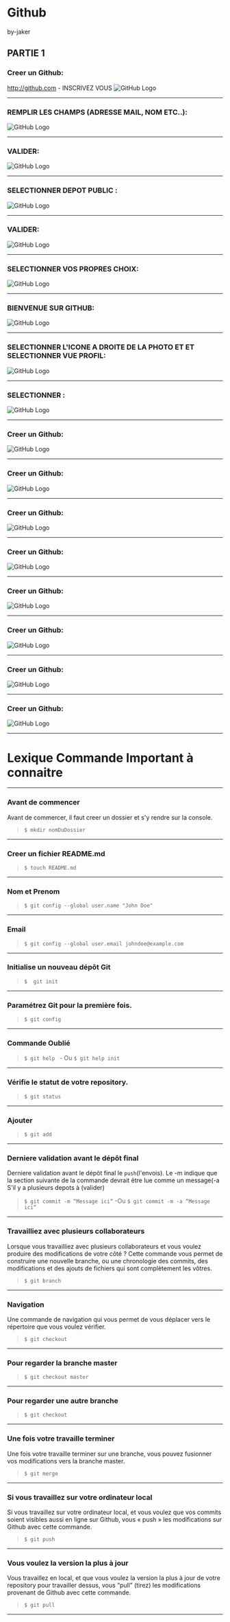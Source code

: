# Github 
by-jaker

 ## PARTIE 1
 ### Creer un  Github:
 http://github.com - INSCRIVEZ VOUS
 ![GitHub Logo](/images/c2.png)
 
 ----------------------------------------------------------------------------------------------------
 
 ### REMPLIR LES CHAMPS (ADRESSE MAIL, NOM ETC..):
 ![GitHub Logo](/images/c3.png)
 
 ----------------------------------------------------------------------------------------------------
 ### VALIDER:
 ![GitHub Logo](/images/c4.png)
 
 ----------------------------------------------------------------------------------------------------
 ### SELECTIONNER DEPOT PUBLIC :
 ![GitHub Logo](/images/c5.png)
 
 ----------------------------------------------------------------------------------------------------
 ### VALIDER:
 ![GitHub Logo](/images/c6.png)
 
 ----------------------------------------------------------------------------------------------------
  ### SELECTIONNER VOS PROPRES CHOIX:
 ![GitHub Logo](/images/c1.png)
 
 ----------------------------------------------------------------------------------------------------
 ### BIENVENUE SUR GITHUB:
 ![GitHub Logo](/images/c7.png)
 
 ----------------------------------------------------------------------------------------------------
 ### SELECTIONNER L'ICONE A DROITE DE LA PHOTO ET ET SELECTIONNER VUE PROFIL:
 ![GitHub Logo](/images/c8.png)
 
 ----------------------------------------------------------------------------------------------------
 ### SELECTIONNER :
 ![GitHub Logo](/images/c9.png)
 
 ----------------------------------------------------------------------------------------------------
 ### Creer un  Github:
 ![GitHub Logo](/images/c10.png)
 
 ----------------------------------------------------------------------------------------------------
 ### Creer un  Github:
 ![GitHub Logo](/images/c11.png)
 
 ----------------------------------------------------------------------------------------------------
 ### Creer un  Github:
 ![GitHub Logo](/images/c12.png)
 
 ----------------------------------------------------------------------------------------------------
 ### Creer un  Github:
 ![GitHub Logo](/images/c13.png)
 
 ----------------------------------------------------------------------------------------------------
 ### Creer un  Github:
 ![GitHub Logo](/images/c14.png)
 
 ----------------------------------------------------------------------------------------------------
 ### Creer un  Github:
 ![GitHub Logo](/images/c15.png)
 
 ----------------------------------------------------------------------------------------------------
 ### Creer un  Github:
 ![GitHub Logo](/images/c16.png)
 
 ----------------------------------------------------------------------------------------------------
 
 ### Creer un  Github:
 ![GitHub Logo](/images/c17.png)
 
 ----------------------------------------------------------------------------------------------------





# Lexique Commande Important à connaitre
----------------------------------------------------------------------------------------------------
### Avant de commencer 
Avant de commercer, il faut creer un dossier et s'y rendre sur la console. 

> ```$ mkdir nomDuDossier``` 
-------------------------
### Creer un fichier README.md

> ```$ touch README.md ```
----------------------------------------------------------------------------------------------------
### Nom et Prenom

> ```$ git config --global user.name "John Doe"``` 
-------------------------
### Email

> ```$ git config --global user.email johndoe@example.com```
-------------------------
### Initialise un nouveau dépôt Git

> ```$  git init```  
-------------------------
### Paramétrez Git pour la première fois. 

> ```$ git config``` 
-------------------------
### Commande Oublié  

> ```$ git help ``` - Ou ```$ git help init```
-------------------------
### Vérifie le statut de votre repository.

> ```$ git status```
-------------------------
### Ajouter

> ```$ git add```
-------------------------
### Derniere validation avant le dépôt final
Derniere validation avant le dépôt final le ```push```(l'envois). Le -m indique que la section suivante de la commande devrait être lue comme un message(-a S'il y a plusieurs depots à (valider)

>```$ git commit -m “Message ici“``` -Ou ```$ git commit -m -a “Message ici“```
-------------------------
### Travailliez avec plusieurs collaborateurs
Lorsque vous travailliez avec plusieurs collaborateurs et vous voulez produire des modifications de votre côté ? Cette commande vous permet de construire une nouvelle branche, ou une chronologie des commits, des modifications et des ajouts de fichiers qui sont complètement les vôtres.

> ```$ git branch```
-------------------------
### Navigation
Une commande de navigation qui vous permet de vous déplacer vers le répertoire que vous voulez vérifier. 

> ```$ git checkout```
-------------------------
### Pour regarder la branche master

> ```$ git checkout master```
-------------------------
### Pour regarder une autre branche

> ```$ git checkout ```
-------------------------
### Une fois votre travaille terminer
Une fois votre travaille terminer sur une branche, vous pouvez fusionner vos modifications vers la branche master.

> ```$ git merge```
-------------------------
### Si vous travaillez sur votre ordinateur local
Si vous travaillez sur votre ordinateur local, et vous voulez que vos commits soient visibles aussi en ligne sur Github, vous « push » les modifications sur Github avec cette commande.

> ```$ git push ```
-------------------------

### Vous voulez la version la plus à jour
Vous travaillez en local, et que vous voulez la version la plus à jour de votre repository pour travailler dessus, vous “pull” (tirez) les modifications provenant de Github avec cette commande.

> ```$ git pull ```
-----------------------------------------------------------------------------------------------------------------------------






